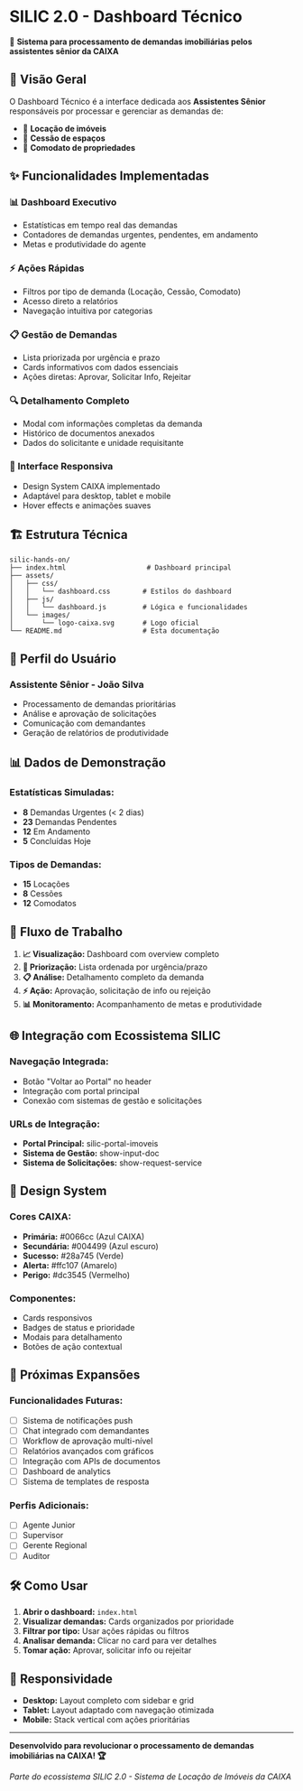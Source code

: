 # SILIC 2.0 - Dashboard Técnico

🎯 **Sistema para processamento de demandas imobiliárias pelos assistentes sênior da CAIXA**

## 🚀 **Visão Geral**

O Dashboard Técnico é a interface dedicada aos **Assistentes Sênior** responsáveis por processar e gerenciar as demandas de:
- 🏢 **Locação de imóveis**
- 🤝 **Cessão de espaços** 
- 🔄 **Comodato de propriedades**

## ✨ **Funcionalidades Implementadas**

### **📊 Dashboard Executivo**
- Estatísticas em tempo real das demandas
- Contadores de demandas urgentes, pendentes, em andamento
- Metas e produtividade do agente

### **⚡ Ações Rápidas**
- Filtros por tipo de demanda (Locação, Cessão, Comodato)
- Acesso direto a relatórios
- Navegação intuitiva por categorias

### **📋 Gestão de Demandas**
- Lista priorizada por urgência e prazo
- Cards informativos com dados essenciais
- Ações diretas: Aprovar, Solicitar Info, Rejeitar

### **🔍 Detalhamento Completo**
- Modal com informações completas da demanda
- Histórico de documentos anexados
- Dados do solicitante e unidade requisitante

### **🎨 Interface Responsiva**
- Design System CAIXA implementado
- Adaptável para desktop, tablet e mobile
- Hover effects e animações suaves

## 🏗️ **Estrutura Técnica**

```
silic-hands-on/
├── index.html                    # Dashboard principal
├── assets/
│   ├── css/
│   │   └── dashboard.css        # Estilos do dashboard
│   ├── js/
│   │   └── dashboard.js         # Lógica e funcionalidades
│   └── images/
│       └── logo-caixa.svg       # Logo oficial
└── README.md                    # Esta documentação
```

## 🎯 **Perfil do Usuário**

### **Assistente Sênior - João Silva**
- Processamento de demandas prioritárias
- Análise e aprovação de solicitações
- Comunicação com demandantes
- Geração de relatórios de produtividade

## 📊 **Dados de Demonstração**

### **Estatísticas Simuladas:**
- **8** Demandas Urgentes (< 2 dias)
- **23** Demandas Pendentes
- **12** Em Andamento
- **5** Concluídas Hoje

### **Tipos de Demandas:**
- **15** Locações
- **8** Cessões  
- **12** Comodatos

## 🔄 **Fluxo de Trabalho**

1. **📈 Visualização:** Dashboard com overview completo
2. **🎯 Priorização:** Lista ordenada por urgência/prazo
3. **📋 Análise:** Detalhamento completo da demanda
4. **⚡ Ação:** Aprovação, solicitação de info ou rejeição
5. **📊 Monitoramento:** Acompanhamento de metas e produtividade

## 🌐 **Integração com Ecossistema SILIC**

### **Navegação Integrada:**
- Botão "Voltar ao Portal" no header
- Integração com portal principal
- Conexão com sistemas de gestão e solicitações

### **URLs de Integração:**
- **Portal Principal:** silic-portal-imoveis
- **Sistema de Gestão:** show-input-doc
- **Sistema de Solicitações:** show-request-service

## 🎨 **Design System**

### **Cores CAIXA:**
- **Primária:** #0066cc (Azul CAIXA)
- **Secundária:** #004499 (Azul escuro)
- **Sucesso:** #28a745 (Verde)
- **Alerta:** #ffc107 (Amarelo)
- **Perigo:** #dc3545 (Vermelho)

### **Componentes:**
- Cards responsivos
- Badges de status e prioridade
- Modais para detalhamento
- Botões de ação contextual

## 🚀 **Próximas Expansões**

### **Funcionalidades Futuras:**
- [ ] Sistema de notificações push
- [ ] Chat integrado com demandantes
- [ ] Workflow de aprovação multi-nível
- [ ] Relatórios avançados com gráficos
- [ ] Integração com APIs de documentos
- [ ] Dashboard de analytics
- [ ] Sistema de templates de resposta

### **Perfis Adicionais:**
- [ ] Agente Junior
- [ ] Supervisor
- [ ] Gerente Regional
- [ ] Auditor

## 🛠️ **Como Usar**

1. **Abrir o dashboard:** `index.html`
2. **Visualizar demandas:** Cards organizados por prioridade
3. **Filtrar por tipo:** Usar ações rápidas ou filtros
4. **Analisar demanda:** Clicar no card para ver detalhes
5. **Tomar ação:** Aprovar, solicitar info ou rejeitar

## 📱 **Responsividade**

- **Desktop:** Layout completo com sidebar e grid
- **Tablet:** Layout adaptado com navegação otimizada  
- **Mobile:** Stack vertical com ações prioritárias

---

**Desenvolvido para revolucionar o processamento de demandas imobiliárias na CAIXA! 🏆**

*Parte do ecossistema SILIC 2.0 - Sistema de Locação de Imóveis da CAIXA*
